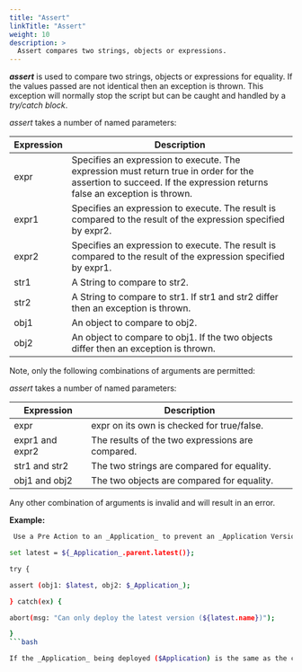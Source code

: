 ```yaml
---
title: "Assert"
linkTitle: "Assert"
weight: 10
description: >
  Assert compares two strings, objects or expressions.
---
```


**_assert_** is used to compare two strings, objects or expressions for equality. If the values passed are not identical then an exception is thrown. This exception will normally stop the script but can be caught and handled by a _try/catch block_.

_assert_ takes a number of named parameters:

| Expression | Description |
| --- | --- |
| expr | Specifies an expression to execute. The expression must return true in order for the assertion to succeed. If the expression returns false an exception is thrown. |
| expr1 | Specifies an expression to execute. The result is compared to the result of the expression specified by expr2. |
| expr2 | Specifies an expression to execute. The result is compared to the result of the expression specified by expr1. |
| str1 | A String to compare to str2. |
| str2 | A String to compare to str1. If str1 and str2 differ then an exception is thrown. |
| obj1 | An object to compare to obj2. |
| obj2 | An object to compare to obj1. If the two objects differ then an exception is thrown. |

Note, only the following combinations of arguments are permitted:

_assert_ takes a number of named parameters:

| **Expression**  |  **Description** |
| --- | --- |
| expr | expr on its own is checked for true/false. |
| expr1 and expr2 | The results of the two expressions are compared. |
| str1 and str2 | The two strings are compared for equality. |
| obj1 and obj2 | The two objects are compared for equality. |

Any other combination of arguments is invalid and will result in an error.

**Example:**

```bash
 Use a Pre Action to an _Application_ to prevent an _Application Version_ from being deployed if it is not the latest version.

set latest = ${_Application_.parent.latest()};

try {

assert (obj1: $latest, obj2: $_Application_);

} catch(ex) {

abort(msg: "Can only deploy the latest version (${latest.name})");

}
```bash

If the _Application_ being deployed ($Application) is the same as the calculated latest version then the assertion check succeeds and the script exits without error, allowing the deployment to continue. If $Application differs from the calculated latest version then the assertion fails and an exception is thrown. The _try/catch block_ simply catches this error and issues a more "user friendly" error message.
